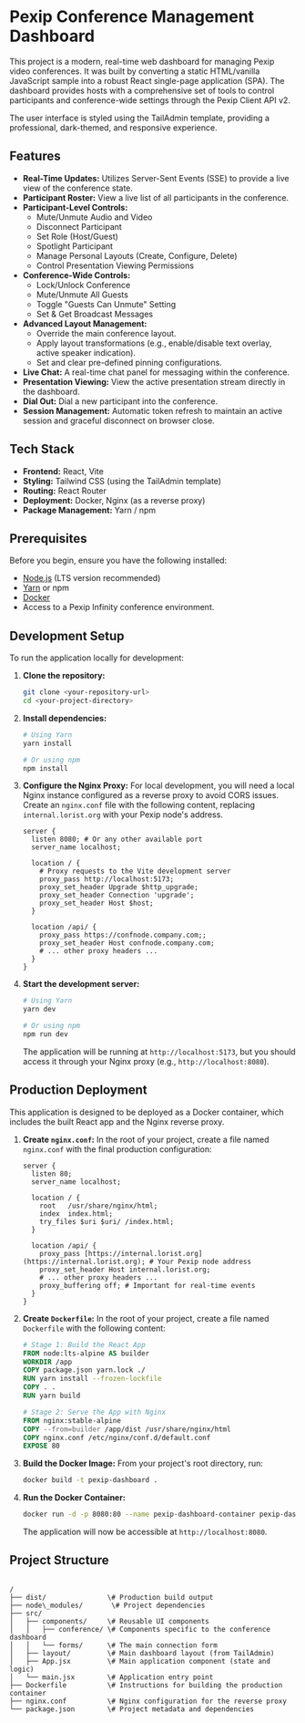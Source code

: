 # Pexip Conference Management Dashboard

This project is a modern, real-time web dashboard for managing Pexip video conferences. It was built by converting a static HTML/vanilla JavaScript sample into a robust React single-page application (SPA). The dashboard provides hosts with a comprehensive set of tools to control participants and conference-wide settings through the Pexip Client API v2.

The user interface is styled using the TailAdmin template, providing a professional, dark-themed, and responsive experience.

## Features

-   **Real-Time Updates:** Utilizes Server-Sent Events (SSE) to provide a live view of the conference state.
-   **Participant Roster:** View a live list of all participants in the conference.
-   **Participant-Level Controls:**
    -   Mute/Unmute Audio and Video
    -   Disconnect Participant
    -   Set Role (Host/Guest)
    -   Spotlight Participant
    -   Manage Personal Layouts (Create, Configure, Delete)
    -   Control Presentation Viewing Permissions
-   **Conference-Wide Controls:**
    -   Lock/Unlock Conference
    -   Mute/Unmute All Guests
    -   Toggle "Guests Can Unmute" Setting
    -   Set & Get Broadcast Messages
-   **Advanced Layout Management:**
    -   Override the main conference layout.
    -   Apply layout transformations (e.g., enable/disable text overlay, active speaker indication).
    -   Set and clear pre-defined pinning configurations.
-   **Live Chat:** A real-time chat panel for messaging within the conference.
-   **Presentation Viewing:** View the active presentation stream directly in the dashboard.
-   **Dial Out:** Dial a new participant into the conference.
-   **Session Management:** Automatic token refresh to maintain an active session and graceful disconnect on browser close.

## Tech Stack

-   **Frontend:** React, Vite
-   **Styling:** Tailwind CSS (using the TailAdmin template)
-   **Routing:** React Router
-   **Deployment:** Docker, Nginx (as a reverse proxy)
-   **Package Management:** Yarn / npm

## Prerequisites

Before you begin, ensure you have the following installed:

-   [Node.js](https://nodejs.org/) (LTS version recommended)
-   [Yarn](https://yarnpkg.com/) or npm
-   [Docker](https://www.docker.com/)
-   Access to a Pexip Infinity conference environment.

## Development Setup

To run the application locally for development:

1.  **Clone the repository:**
    ```bash
    git clone <your-repository-url>
    cd <your-project-directory>
    ```

2.  **Install dependencies:**
    ```bash
    # Using Yarn
    yarn install
    
    # Or using npm
    npm install
    ```

3.  **Configure the Nginx Proxy:**
    For local development, you will need a local Nginx instance configured as a reverse proxy to avoid CORS issues. Create an `nginx.conf` file with the following content, replacing `internal.lorist.org` with your Pexip node's address.

    ```nginx
    server {
      listen 8080; # Or any other available port
      server_name localhost;
    
      location / {
        # Proxy requests to the Vite development server
        proxy_pass http://localhost:5173; 
        proxy_set_header Upgrade $http_upgrade;
        proxy_set_header Connection 'upgrade';
        proxy_set_header Host $host;
      }
    
      location /api/ {
        proxy_pass https://confnode.company.com;;
        proxy_set_header Host confnode.company.com;
        # ... other proxy headers ...
      }
    }
    ```

4.  **Start the development server:**
    ```bash
    # Using Yarn
    yarn dev
    
    # Or using npm
    npm run dev
    ```
    The application will be running at `http://localhost:5173`, but you should access it through your Nginx proxy (e.g., `http://localhost:8080`).

## Production Deployment

This application is designed to be deployed as a Docker container, which includes the built React app and the Nginx reverse proxy.

1.  **Create `nginx.conf`:**
    In the root of your project, create a file named `nginx.conf` with the final production configuration:

    ```nginx
    server {
      listen 80;
      server_name localhost;
    
      location / {
        root   /usr/share/nginx/html;
        index  index.html;
        try_files $uri $uri/ /index.html;
      }
    
      location /api/ {
        proxy_pass [https://internal.lorist.org](https://internal.lorist.org); # Your Pexip node address
        proxy_set_header Host internal.lorist.org;
        # ... other proxy headers ...
        proxy_buffering off; # Important for real-time events
      }
    }
    ```

2.  **Create `Dockerfile`:**
    In the root of your project, create a file named `Dockerfile` with the following content:

    ```dockerfile
    # Stage 1: Build the React App
    FROM node:lts-alpine AS builder
    WORKDIR /app
    COPY package.json yarn.lock ./
    RUN yarn install --frozen-lockfile
    COPY . .
    RUN yarn build
    
    # Stage 2: Serve the App with Nginx
    FROM nginx:stable-alpine
    COPY --from=builder /app/dist /usr/share/nginx/html
    COPY nginx.conf /etc/nginx/conf.d/default.conf
    EXPOSE 80
    ```

3.  **Build the Docker Image:**
    From your project's root directory, run:
    ```bash
    docker build -t pexip-dashboard .
    ```

4.  **Run the Docker Container:**
    ```bash
    docker run -d -p 8080:80 --name pexip-dashboard-container pexip-dashboard
    ```
    The application will now be accessible at `http://localhost:8080`.

## Project Structure

````

/
├── dist/               \# Production build output
├── node\_modules/       \# Project dependencies
├── src/
│   ├── components/     \# Reusable UI components
│   │   ├── conference/ \# Components specific to the conference dashboard
│   │   └── forms/      \# The main connection form
│   ├── layout/         \# Main dashboard layout (from TailAdmin)
│   ├── App.jsx         \# Main application component (state and logic)
│   └── main.jsx        \# Application entry point
├── Dockerfile          \# Instructions for building the production container
├── nginx.conf          \# Nginx configuration for the reverse proxy
└── package.json        \# Project metadata and dependencies

